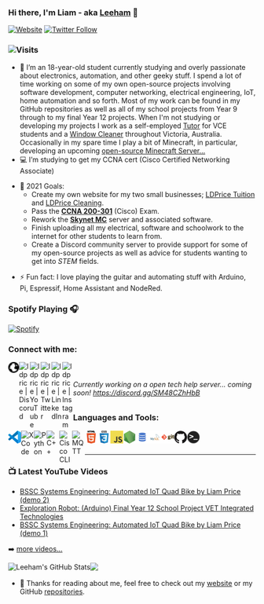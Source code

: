 ### Hi there, I'm Liam - aka [Leeham][website] 👋

[![Website](https://img.shields.io/website?label=ldprice.com&style=for-the-badge&url=https%3A%2F%2Fldprice.com)](https://ldprice.com)
[![Twitter Follow](https://img.shields.io/twitter/follow/ldprice_?color=1DA1F2&logo=twitter&style=for-the-badge)](https://twitter.com/intent/follow?original_referer=https%3A%2F%2Fgithub.com%2Fldprice_&screen_name=ldprice_)

### <img align="" alt="Visits" src="https://visitor-badge.glitch.me/badge?page_id=LeehamElectronics.LeehamElectronics" />


- 👀 I’m an 18-year-old student currently studying and overly passionate about electronics, automation, and other geeky stuff. I spend a lot of time working on some of my own open-source projects involving software development, computer networking, electrical engineering, IoT, home automation and so forth. Most of my work can be found in my GitHub repositories as well as all of my school projects from Year 9 through to my final Year 12 projects. When I'm not studying or developing my projects I work as a self-employed [Tutor](https://tuition.ldprice.com) for VCE students and a [Window Cleaner](https://cleaning.ldprice.com) throughout Victoria, Australia. Occasionally in my spare time I play a bit of Minecraft, in particular, developing an upcoming [open-source Minecraft Server...](https://github.com/Skynet-MC) 
- 💻 I’m studying to get my CCNA cert (Cisco Certified Networking Associate)
* 🥅 2021 Goals: 
  * Create my own website for my two small businesses; [LDPrice Tuition](https://tuition.ldprice.com) and [LDPrice Cleaning](https://cleaning.ldprice.com).
  * Pass the [**CCNA 200-301**](https://study-ccna.com/what-ccna/) (Cisco) Exam.
  * Rework the [**Skynet MC**](https://github.com/Skynet-MC) server and associated software.
  * Finish uploading all my electrical, software and schoolwork to the internet for other students to learn from. 
  * Create a Discord community server to provide support for some of my open-source projects as well as advice for students wanting to get into *STEM* fields.
- ⚡ Fun fact: I love playing the guitar and automating stuff with Arduino, Pi, Espressif, Home Assistant and NodeRed.


### Spotify Playing 🎧

[![Spotify](https://novatorem-three-chi.vercel.app/api/spotify)](https://open.spotify.com/user/fx362oguayrr0ktjmvvv399i5)

### Connect with me:

[<img align="left" alt="ldprice.com" width="22px" src="https://raw.githubusercontent.com/iconic/open-iconic/master/svg/globe.svg" />][website]
[<img align="left" alt="ldprice | Discord" width="22px" src="https://cdn.jsdelivr.net/npm/simple-icons@v3/icons/discord.svg" />][discord]
[<img align="left" alt="ldprice | YouTube" width="22px" src="https://cdn.jsdelivr.net/npm/simple-icons@v3/icons/youtube.svg" />][youtube]
[<img align="left" alt="ldprice | Twitter" width="22px" src="https://cdn.jsdelivr.net/npm/simple-icons@v3/icons/twitter.svg" />][twitter]
[<img align="left" alt="ldprice | LinkedIn" width="22px" src="https://cdn.jsdelivr.net/npm/simple-icons@v3/icons/linkedin.svg" />][linkedin]
[<img align="left" alt="ldprice | Instagram" width="22px" src="https://cdn.jsdelivr.net/npm/simple-icons@v3/icons/instagram.svg" />][instagram]

<br />

###### Currently working on a open tech help server... coming soon! https://discord.gg/SM48CZhHbB

### Languages and Tools:

<img align="left" alt="Visual Studio Code" width="26px" src="https://raw.githubusercontent.com/github/explore/80688e429a7d4ef2fca1e82350fe8e3517d3494d/topics/visual-studio-code/visual-studio-code.png" />
<img align="left" alt="X Code" width="26px" src="https://user-images.githubusercontent.com/51737378/124351648-e7cd3300-dc3e-11eb-9ae3-0452bec3cd8b.png" />
<img align="left" alt="Python" width="26px" src="https://user-images.githubusercontent.com/51737378/124351613-b8b6c180-dc3e-11eb-8278-f66d5eb20c99.png" />
<img align="left" alt="C++" width="26px" src="https://user-images.githubusercontent.com/51737378/124351596-a2106a80-dc3e-11eb-8bbd-379fe3b3be5a.png" />
<img align="left" alt="Cisco CLI" width="26px" src="https://user-images.githubusercontent.com/51737378/124351582-8f963100-dc3e-11eb-8e1b-37a2de3f4405.png" />
<img align="left" alt="MQTT" width="26px" src="https://user-images.githubusercontent.com/51737378/124351609-b2284a00-dc3e-11eb-9e6f-148c9adddc55.png" />
<img align="left" alt="HTML5" width="26px" src="https://raw.githubusercontent.com/github/explore/80688e429a7d4ef2fca1e82350fe8e3517d3494d/topics/html/html.png" />
<img align="left" alt="CSS3" width="26px" src="https://raw.githubusercontent.com/github/explore/80688e429a7d4ef2fca1e82350fe8e3517d3494d/topics/css/css.png" />
<img align="left" alt="JavaScript" width="26px" src="https://raw.githubusercontent.com/github/explore/80688e429a7d4ef2fca1e82350fe8e3517d3494d/topics/javascript/javascript.png" />
<img align="left" alt="Node.js" width="26px" src="https://raw.githubusercontent.com/github/explore/80688e429a7d4ef2fca1e82350fe8e3517d3494d/topics/nodejs/nodejs.png" />
<img align="left" alt="SQL" width="26px" src="https://raw.githubusercontent.com/github/explore/80688e429a7d4ef2fca1e82350fe8e3517d3494d/topics/sql/sql.png" />
<img align="left" alt="MySQL" width="26px" src="https://raw.githubusercontent.com/github/explore/80688e429a7d4ef2fca1e82350fe8e3517d3494d/topics/mysql/mysql.png" />
<img align="left" alt="Git" width="26px" src="https://raw.githubusercontent.com/github/explore/80688e429a7d4ef2fca1e82350fe8e3517d3494d/topics/git/git.png" />
<img align="left" alt="GitHub" width="26px" src="https://raw.githubusercontent.com/github/explore/78df643247d429f6cc873026c0622819ad797942/topics/github/github.png" />
<img align="left" alt="Terminal" width="26px" src="https://raw.githubusercontent.com/github/explore/80688e429a7d4ef2fca1e82350fe8e3517d3494d/topics/terminal/terminal.png" />


<br />
<br />

---

### 📺 Latest YouTube Videos
<!-- YOUTUBE:START -->
- [BSSC Systems Engineering: Automated IoT Quad Bike by Liam Price (demo 2)](https://www.youtube.com/watch?v=ic49dhoIEfM)
- [Exploration Robot: (Arduino) Final Year 12 School Project VET Integrated Technologies](https://www.youtube.com/watch?v=0TiRYpMsIOc)
- [BSSC Systems Engineering: Automated IoT Quad Bike by Liam Price (demo 1)](https://www.youtube.com/watch?v=KVIC-R4Q0LU)
<!-- YOUTUBE:END -->

➡️ [more videos...](https://www.youtube.com/channel/UCZNuvGzUp-kJsSQgOWCCjAA)

  <img align="left" alt="Leeham's GitHub Stats" src="https://github-readme-stats.vercel.app/api?username=LeehamElectronics&show_icons=true&hide_border=true&count_private=true&theme=vision-friendly-dark" />

[website]: https://ldprice.com/
[twitter]: https://twitter.com/ldprice_
[youtube]: https://www.youtube.com/channel/UCZNuvGzUp-kJsSQgOWCCjAA
[instagram]: https://instagram.com/
[linkedin]: https://www.linkedin.com/in/liamisprice/
[discord]: https://discord.gg/SM48CZhHbB

<p float="right">

  <img src="https://user-images.githubusercontent.com/51737378/125736090-d1da5871-f29b-453a-bff2-3cb91ebccee1.jpg" width="320" />
</p>

- 🙏 Thanks for reading about me, feel free to check out my [website](https://ldprice.com) or my GitHub [repositories](https://github.com/LeehamElectronics?tab=repositories).
